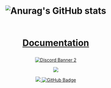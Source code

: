 
<h1 align="center">

 <a/>![Anurag's GitHub stats](https://github-readme-stats.vercel.app/api?username=BX-DEV-FIVEM&show_icons=true&theme=radical&title_color=43ea80&text_color=43ea80&icon_color=43ea80&bg_color=0d1117)</a>




 </h1>



<p align="center">
    <a href="https://github.com/SubhamRaoniar28/github-readme-streak-stats">
        <img title="🔥 Obtenez des statistiques de séquences pour votre profil sur git.io/streak-stats" alt="" src="https://github-readme-streak-stats.herokuapp.com/?user=xB3NDO&theme=black-ice&hide_border=true&stroke=0000&background=060A0CD0"/>
    </a>
</p>

<h1 align="center">

[Documentation](https://bx-devs.gitbook.io/doc)


 </h1>


<p align="center">
    <a href='https://discord.gg/Rnezhz8DVZ'><img alt="Discord Banner 2" src="https://www.image-heberg.fr/files/17140036842625545783.png"/></a>
</p>

<p align="center">
    <a href="https://www.youtube.com/@BX-DEV"><img src="https://img.icons8.com/color/48/000000/youtube-play.png"/></a>
    
</p>

<p align="center">
    <a href="https://github.com/Meghna-DAS/github-profile-views-counter">
        <img src="https://komarev.com/ghpvc/?username=BX-DEV-FIVEM">
    </a>
    <a href="https://github.com/BX-DEV-FIVEM?tab=followers"><img src="https://img.shields.io/github/followers/BX-DEV-FIVEM?label=Followers&style=social" alt="GitHub Badge"></a>
</p>


